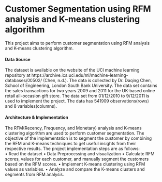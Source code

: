 # Customer Segmentation using RFM analysis and K-means clustering algorithm

This project aims to perform customer segmentation using RFM analysis and K-means clustering algorithm.


<h4>Data Source</h4>
The dataset is available on the website of the UCI machine learning repository at https://archive.ics.uci.edu/ml/machine-learning-databases/00502/ (Chen, n.d.). The data is collected by Dr. Daqing Chen, School of Engineering, London South Bank University. The data set contains the sales transactions for two years 2009 and 2011 for the UK-based online retail all-occasion gift store. The data set from 01/12/2010 to 9/12/2011 is used to implement the project. The data has 541909 observations(rows) and 8 variables(columns). 


 <h4>Architecture & Implementation</h4>
  
The RFM(Recency, Frequency, and Monetary) analysis and K-means clustering algorithm are used to perform customer segmentation. The objective of the implementation is to segment the customer by combining the RFM and K-means techniques to get useful insights from their respective results. The project implementation steps are as follows:  
•	Read the dataset
•	Data Preprocessing and visualization
•	Calculate RFM scores, values for each customer, and manually segment the customers based on the RFM scores.
•	Implement K-means clustering using RFM values as variables.
•	Analyze and compare the K-means clusters and segments from RFM analysis.


















